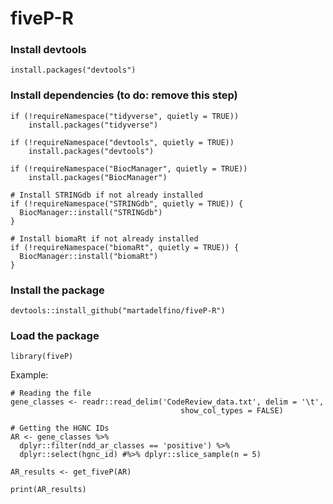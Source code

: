 # fiveP-R

### Install devtools

`install.packages("devtools")`

### Install dependencies (to do: remove this step)

```{r}
if (!requireNamespace("tidyverse", quietly = TRUE))
    install.packages("tidyverse")

if (!requireNamespace("devtools", quietly = TRUE))
    install.packages("devtools")

if (!requireNamespace("BiocManager", quietly = TRUE))
    install.packages("BiocManager")

# Install STRINGdb if not already installed
if (!requireNamespace("STRINGdb", quietly = TRUE)) {
  BiocManager::install("STRINGdb")
}

# Install biomaRt if not already installed
if (!requireNamespace("biomaRt", quietly = TRUE)) {
  BiocManager::install("biomaRt")
}

````

### Install the package

`devtools::install_github("martadelfino/fiveP-R")`

### Load the package

`library(fiveP)`

Example:

```{r}
# Reading the file 
gene_classes <- readr::read_delim('CodeReview_data.txt', delim = '\t',  
                                      show_col_types = FALSE)
```

```{r}
# Getting the HGNC IDs
AR <- gene_classes %>%
  dplyr::filter(ndd_ar_classes == 'positive') %>%
  dplyr::select(hgnc_id) #%>% dplyr::slice_sample(n = 5)
```

```{r}
AR_results <- get_fiveP(AR)
```

```{r}
print(AR_results)
```
